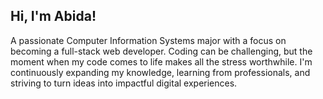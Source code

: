 ## Hi, I'm Abida!

A passionate Computer Information Systems major with a focus on becoming a full-stack web developer. 
Coding can be challenging, but the moment when my code comes to life makes all the stress worthwhile.
I'm continuously expanding my knowledge, learning from professionals, and 
striving to turn ideas into impactful digital experiences.

